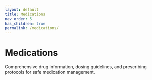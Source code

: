 ```yaml
---
layout: default
title: Medications
nav_order: 5
has_children: true
permalink: /medications/
---
```


# Medications

Comprehensive drug information, dosing guidelines, and prescribing protocols for safe medication management.
